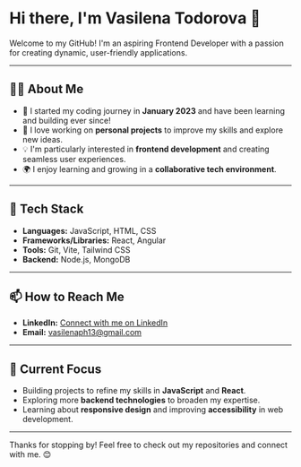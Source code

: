 # Hi there, I'm Vasilena Todorova 👋

Welcome to my GitHub! I'm an aspiring Frontend Developer with a passion for creating dynamic, user-friendly applications.

---

## 👨‍💻 About Me

- 🌱 I started my coding journey in **January 2023** and have been learning and building ever since!
- 🚀 I love working on **personal projects** to improve my skills and explore new ideas.
- 💡 I'm particularly interested in **frontend development** and creating seamless user experiences.
- 🌍 I enjoy learning and growing in a **collaborative tech environment**.

---

## 🔧 Tech Stack

- **Languages:** JavaScript, HTML, CSS
- **Frameworks/Libraries:** React, Angular
- **Tools:** Git, Vite, Tailwind CSS
- **Backend:** Node.js, MongoDB

---

## 📫 How to Reach Me

- **LinkedIn:** [Connect with me on LinkedIn](https://www.linkedin.com/in/vasilena-todorova-2b153a220/)
- **Email:** vasilenaph13@gmail.com

---

## 🚀 Current Focus

- Building projects to refine my skills in **JavaScript** and **React**.
- Exploring more **backend technologies** to broaden my expertise.
- Learning about **responsive design** and improving **accessibility** in web development.

---

Thanks for stopping by! Feel free to check out my repositories and connect with me. 😊
